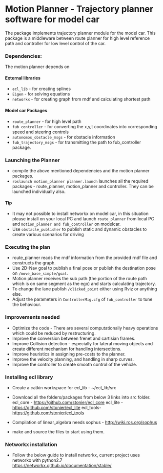 # Motion Planner - Trajectory planner software for model car

The package implements trajectory planner module for the model car. This package is a middleware between route planner for high level reference path and controller for low level control of the car.

### Dependencies:
The motion planner depends on

#### External libraries
* `ecl_lib` - for creating splines
* `Eigen` - for solving equations
* `networkx` - for creating graph from rndf and calculating shortest path

#### Model car Packages
* `route_planner` -  for high level path
* `fub_controller` - for converting the x,y,t coordinates into corresponding speed and steering controls
* `autonomos_obstacle_msgs` - for obstacle information
* `fub_trajectory_msgs` - for transmitting the path to fub_controller package.

### Launching the Planner
* compile the above mentioned dependencies and the motion planner packages.
* `roslaunch motion_planner planner.launch` launches all the required packages - route_planner, motion_planner and controller. They can be launched individually also.

#### Tip
* It may not possible to install networkx on model car, in this situation please install on your local PC and launch `route_planner` from local PC and `motion_planner and fub_controller` on modelcar.
* Use `obstacle_publisher` to publish static and dynamic obstacles to create various scenarios for driving

### Executing the plan
* route_planner reads the rndf information from the provided rndf file and constructs the graph.
* Use 2D-Nav goal to publish a final pose or publish the destination pose on `/move_base_simple/goal`.
* Motion planner receives the sub path (the portion of the route path which is on same segment as the ego) and starts calculating trajectory.
* To change the lane publish `/clicked_point` either using Rviz or anything else.
* Adjust the parameters in `ControllerMig.cfg` of `fub_controller` to tune the behaviour.


### Improvements needed
* Optimize the code - There are several computationally heavy operations which could be reduced by restructuring.
* Improve the conversion between frenet and cartisian frames.
* Improve Collision detection - especially for lateral moving objects and create different mechanism for handling intersections.
* Improve heuristics in assigning pre-costs to the planner.
* Improve the velocity planning, and handling in sharp curves.
* Improve the controller to create smooth control of the vehicle.

### Installing ecl library
* Create a catkin workspace for ecl_lib - ~/ecl_lib/src
* Download all the folders/packages from below 3 links into src folder.
ecl_core - https://github.com/stonier/ecl_core
ecl_lite - https://github.com/stonier/ecl_lite
ecl_tools- https://github.com/stonier/ecl_tools

* Compilation of linear_algebra needs sophus -  http://wiki.ros.org/sophus
* make and source the files to start using them.

### Networkx installation
* Follow the below guide to install networkx, current project uses networkx with python2.7
https://networkx.github.io/documentation/stable/
